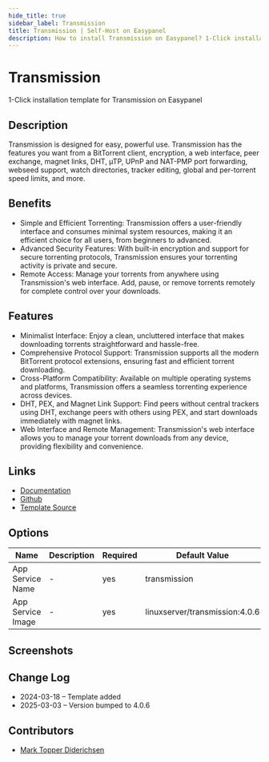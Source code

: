 ```yaml
---
hide_title: true
sidebar_label: Transmission
title: Transmission | Self-Host on Easypanel
description: How to install Transmission on Easypanel? 1-Click installation template for Transmission on Easypanel
---
```


<!-- generated -->

# Transmission

1-Click installation template for Transmission on Easypanel

## Description

Transmission is designed for easy, powerful use. Transmission has the features you want from a BitTorrent client, encryption, a web interface, peer exchange, magnet links, DHT, µTP, UPnP and NAT-PMP port forwarding, webseed support, watch directories, tracker editing, global and per-torrent speed limits, and more.

## Benefits

- Simple and Efficient Torrenting: Transmission offers a user-friendly interface and consumes minimal system resources, making it an efficient choice for all users, from beginners to advanced.
- Advanced Security Features: With built-in encryption and support for secure torrenting protocols, Transmission ensures your torrenting activity is private and secure.
- Remote Access: Manage your torrents from anywhere using Transmission's web interface. Add, pause, or remove torrents remotely for complete control over your downloads.

## Features

- Minimalist Interface: Enjoy a clean, uncluttered interface that makes downloading torrents straightforward and hassle-free.
- Comprehensive Protocol Support: Transmission supports all the modern BitTorrent protocol extensions, ensuring fast and efficient torrent downloading.
- Cross-Platform Compatibility: Available on multiple operating systems and platforms, Transmission offers a seamless torrenting experience across devices.
- DHT, PEX, and Magnet Link Support: Find peers without central trackers using DHT, exchange peers with others using PEX, and start downloads immediately with magnet links.
- Web Interface and Remote Management: Transmission's web interface allows you to manage your torrent downloads from any device, providing flexibility and convenience.

## Links

- [Documentation](https://docs.linuxserver.io/images/docker-transmission/)
- [Github](https://github.com/linuxserver/docker-transmission)
- [Template Source](https://github.com/easypanel-io/templates/tree/main/templates/transmission)

## Options

Name | Description | Required | Default Value
-|-|-|-
App Service Name | - | yes | transmission
App Service Image | - | yes | linuxserver/transmission:4.0.6

## Screenshots


## Change Log

- 2024-03-18 – Template added
- 2025-03-03 – Version bumped to 4.0.6

## Contributors

- [Mark Topper Diderichsen](https://github.com/marktopper)
